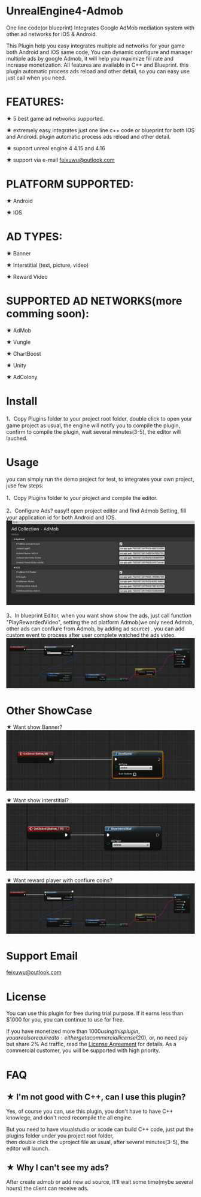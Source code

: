 # UnrealEngine4-Admob
One line code(or blueprint) Integrates Google AdMob mediation system with other ad networks for iOS &amp; Android.

This Plugin help you easy integrates multiple ad networks for your game both Android and IOS same code, 
You can dynamic configure and manager multiple ads by google Admob, it will  help you maximize fill rate and increase monetization.
All features are available in C++ and Blueprint. this plugin automatic process ads reload and other detail, so
 you can easy use just call when you need.

# FEATURES: 
★ 5 best game ad networks supported.

★  extremely easy  integrates just one line c++ code or blueprint for both IOS and Android. plugin automatic process ads reload
  and other detail.

★  supoort unreal engine 4 4.15 and 4.16

★ support via e-mail feixuwu@outlook.com


# PLATFORM SUPPORTED:
★ Android

★ IOS

# AD TYPES:
★ Banner

★ Interstitial (text, picture, video)

★ Reward Video

# SUPPORTED AD NETWORKS(more comming soon): 
★ AdMob

★ Vungle

★ ChartBoost

★ Unity

★ AdColony

# Install

1、Copy Plugins folder to your project root folder, double click to open your game project as usual, the engine will 
 notify you to compile the plugin, confirm to compile the plugin, wait several minutes(3-5), the editor will lauched.


# Usage
  you can simply run the demo project for test, to integrates your own project, juse few steps:
  
1、Copy Plugins folder to your project and compile the editor.

2、Configure Ads? easy!!
      open project editor and find Admob Setting,  fill your application id for both Android and IOS.
      ![ScreenShot](docs/admobconfig.PNG)
      
3、In blueprint Editor, when you want show show the ads, just call function "PlayRewardedVideo",  setting the ad platform Admob(we only need Admob, other ads can confiure from Admob,
	by adding ad source) . 
       you can add custom event to process after user complete watched the ads video.
	![ScreenShot](docs/call.PNG)

	  
# Other ShowCase
★ Want show Banner?
	![ScreenShot](docs/banner.PNG)

★ Want show interstitial?
	![ScreenShot](docs/interstitial.PNG)
	 
★ Want reward player with confiure coins?  
	![ScreenShot](docs/call.PNG)
	
	
	
# Support Email
  
  feixuwu@outlook.com
  
# License
 You can use this plugin for free during trial purpose. If it earns less than $1000 for you, you can continue to use for free.

If you have monetized more than $1000 using this plugin, you are also required to: either get a commercial license ($20), or, no need pay but share 2% Ad traffic, read the [License Agreement](docs/License-Agreement.md) for details. As a commercial customer, you will be supported with high priority.

# FAQ

## ★ I'm not good with C++, can I use this plugin?

  Yes, of course you can, use this plugin, you don't have to have C++ knowlege, and don't need recompile the all engine. 
  
  But you need to have visualstudio or xcode can build C++ code, just put the plugins folder under you project root folder,  
  then double click the uproject file as usual, after several minutes(3-5), the editor will launch.
  
  
## ★ Why I can't see my ads?
  After create admob or add new ad source, It'll wait some time(mybe several hours) the client can receive ads.
